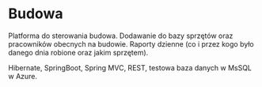# Budowa
Platforma do sterowania budowa.
Dodawanie do bazy sprzętów oraz pracowników obecnych na budowie.
Raporty dzienne (co i przez kogo było danego dnia robione oraz jakim sprzętem).

Hibernate, SpringBoot, Spring MVC, REST, testowa baza danych w MsSQL w Azure.
